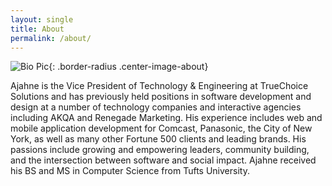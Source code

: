 ```yaml
---
layout: single
title: About
permalink: /about/
---
```

![Bio Pic]({{site.baseurl}}/assets/images/bio-pic.jpg){: .border-radius .center-image-about}

Ajahne is the Vice President of Technology & Engineering at TrueChoice Solutions and has previously held positions in software development and design at a number of technology companies and interactive agencies including AKQA and Renegade Marketing. His experience includes web and mobile application development for Comcast, Panasonic, the City of New York, as well as many other Fortune 500 clients and leading brands. His passions include growing and empowering leaders, community building, and the intersection between software and social impact.  Ajahne received his BS and MS in Computer Science from Tufts University.
